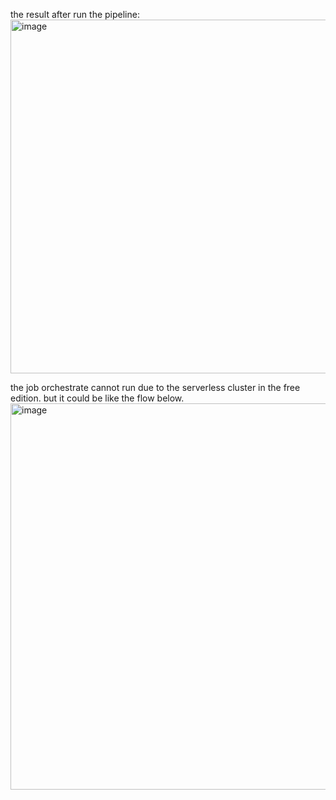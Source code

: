 the result after run the pipeline:
<img width="972" height="566" alt="image" src="https://github.com/user-attachments/assets/d2968ee6-216f-4210-b58b-0dd70a4c0cfc" />

the job orchestrate cannot run due to the serverless cluster in the free edition.
but it could be like the flow below.
<img width="1315" height="618" alt="image" src="https://github.com/user-attachments/assets/8a625c66-16d3-4463-a77e-8b00fa959724" />

